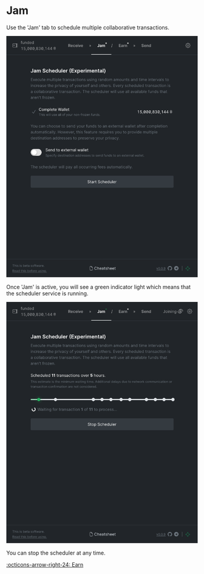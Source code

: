 # Jam

Use the 'Jam' tab to schedule multiple collaborative transactions.

![](../assets/interface/jam.png)

Once 'Jam' is active, you will see a green indicator light which means that the
scheduler service is running.

![](../assets/interface/jam-running.png)

You can stop the scheduler at any time.

[:octicons-arrow-right-24: Earn][earn]

[earn]: 03-earn.md
